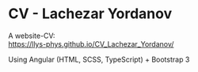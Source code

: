 # CV - Lachezar Yordanov

A website-CV:<br>
https://llys-phys.github.io/CV_Lachezar_Yordanov/

Using Angular (HTML, SCSS, TypeScript) + Bootstrap 3
